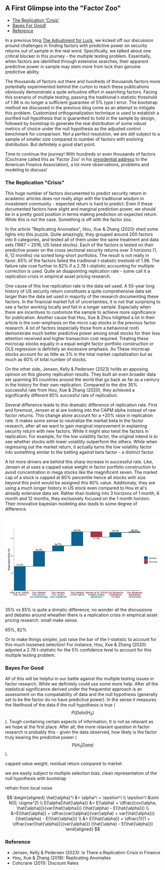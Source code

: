 #

## A First Glimpse into the "Factor Zoo"

- [The Replication 'Crisis'](#crisis)
- [Bayes For Good!](#bay)
- [Reference](#ref)


In a previous blog [The Adjustment for Luck](https://skybluerw.github.io/2024/06/26/luck-factor-zoo.html), we kicked off our discussion around challenges in finding factors with predictive power on security returns out of sample in the real word. Specifically, we talked about one critical blocker in this journey - the multiple testing problem. Essentially, when factors are identified through extensive searches, their apparent predictive power in sample may stem more from luck than genuine predictive ability. 

The thousands of factors out there and hundreds of thousands factors more potentially experimented behind the curton to reach these publications obviously demonstrate a quite exhustive effort in searching factors. Facing this scenario of multiple testing, passing the traditional t-statistic threshold of 1.96 is no longer a sufficient guarantee of 5% type I error. The bootstrap method we discussed in the previous blog come as an attempt to mitigate this problem. Customized orthogonalization technique is used to establish a purified null hypothesis that is guarantted to hold in the sample by design, followed by bootstrap to generate the real distribution of some robust metrics of choice under the null hypothesis as the adjusted control benchmark for comparison. Not a perfect resolution, we are still subject to a sample of smaller size compared to number of factors with evolving distribution. But definitely a good start point.

Time to continue the journey! With hundreds or even thousands of factors (Cochrane called this as 'Factor Zoo' in his [presidential address](https://www.nber.org/papers/w16972) to the American Finance Association), a lot more observations, problems and modeling to discuss!

### The Replication "Crisis" <a name="crisis"></a>

This huge number of factors documented to predict security return in academic articles does not really align with the traditional wisdom in investment community - expected return is hard to predict. Even if these documented factors have slight and marginal prediction power, we should be in a pretty good position in terms making prediction on expected return. While this is not the case. Something is off with the factor zoo.

In the article "Replicating Anomalies", Hou, Xue & Zhang (2020) shed some lights into this puzzle. Quite amazingly, they grouped around 200 factors into 6 categories, and tested all of them under the same treatment and data sets (1967 ~ 2016, US listed stocks). Each of the factors is tested on their predictive power on the cross sectional security returns over 3 horizons (1, 6, 12 months) via sorted long-short portfolios. The result is not really in favor. 65% of the factors failed the tradtional t-statistic treshold of 1.96. The failure rate rose further to 82% if a 2.78 t-statistic accounting for multiple correction is used. Quite an disapointing replication rate - some call it a replication crisis in empirical asset pricing research. 

One cause of this low replication rate is the data set used. A 50-year long history of US security return constituets a quite comprehensive data set larger than the data set used in majority of the research documenting these factors. In the financial market full of uncertainties, it is not that surprising to see a factor working locally and fail in a longer sample. Especially when there are incentives to customize the sample to achieve more significance for publication. Another cause that Hou, Xue & Zhou hilighted a lot in their article is the over-emphasis on the micro cap stocks in the previous factor research. A lot of factors (especially those from a behavioral root) demonstrate much better predictive power among small stocks for their less attention received and higher transaction cost required. Treating these microcap stocks equally in a equal weight factor portfolio construction or OLS regression is defintely an excessive emphasis. As These microcap stocks account for as little as 3% in the total market capitalization but as much as 60% of total number of stocks. 

On the other side, Jensen, Kelly & Pedersen (2023) holds an apposing opinion on this gloomy replication results. They built an even broader data set spanning 93 countries around the world that go back as far as a century in the history for their own replication. Compared to the dire 35% successful rate from Hou, Xue & Zhang (2020), they achieved a significantly different 85% succesful rate of replication. 

Several difference leads to this dramatic difference of replication rate. First and foremost, Jensen et al are looking into the CAPM alpha instead of raw factor returns. This change alone account for a +20% raise in replication rate. It makes some sense to neutralize the market beta in the factor research, after all we want to gain marginal improvement in explaining security return with new factors. While it might also twist the factors in replication. For example, for the low volatility factor, the original intend is to see whether stocks with lower volatility outperform the others. While when regressing out the market return, it actually turns the low volatility factor into something similar to the betting against beta factor - a distinct factor. 

A lot more drivers are behind this sharp increase in successful rate. Like, Jensen et al uses a capped value weight in factor portfolio construction to avoid concentration in mega stocks like the magnificent seven. The market cap of a stock is capped at 80% percentile hence all stocks with size beyond this point would be assigned this 80% value. Additionaly, they are using a much longer history in US stock even compared to Hou et al's already extensive data set. Rather than looking into 3 horizons of 1 month, 6 month and 12 months, they exclusively focused on the 1 month horizon. Their innovative bayesian modeling also leads to some degree of difference.

![GDP](https://raw.githubusercontent.com/SkyBlueRW/SkyBlueRW.github.io/main/_posts/asset/replication.jpg)

35% vs 85% is quite a drmatic difference, no wonder all the discussions and debates around wheather there is a replication crisis in empirical asset pricing research. small make sense. 






65%, 82%



Or to make things simpler, just raise the bar of the t-statistic to account for this much lossened selection! For instance, Hou, Xue & Zhang (2020) adpoted a 2.78 t-statistic for the 5% confidence level to account for this multiple testing problem. 




### Bayes For Good <a name="bay"></a>

All of this will be helpful in our battle against the multiple testing issues in factor research. While we definitely could use some more help. After all the statistical significance derived under the frequentist approach is an assessment on the compatability of data and the null hypothesis (generally set to be the factor do no have predictive power). In the sense it measures the likelihood of the data if the null hypothesis is true ($$P(Data|H_0)$$). Tough containing certain aspects of information, It is not as relavant as we hope at the first place. After all, the more relavant question in factor research is probably this - given the data observed, how likely is the factor truly bearing the predictive power ($$P(H_1|Data)$$).



capped value weight, residual return compared to market


we are easily subject to multiple selection bias. clean representation of the null hypothesis with bootstrap

refrain from local noise

$$
\begin{aligned}
\hat{\alpha}^i &= \alpha^i + \epsilon^i \\
\epsilon^i &\sim N(0, \sigma^2) \\
E(\alpha|\hat{\alpha}) &= E(\alpha) + \dfrac{cov(\alpha, \hat{\alpha})}{var(\hat{\alpha})} (\hat{\alpha} - E(\hat{\alpha})) \\
&=E(\hat{\alpha}) + \dfrac{var(\alpha)}{var(\alpha) + var(\hat{\alpha})} (\hat{\alpha} - E(\hat{\alpha})) \\
&= E(\hat{\alpha}) + \dfrac{1}{1 + \dfrac{var(\hat{\alpha})}{var(\alpha)}} (\hat{\alpha} - E(\hat{\alpha}))
\end{aligned}
$$

### Reference <a name="ref"></a>
- Jensen, Kelly & Pedersen (2023): Is There a Replication Crisis in Finance
- Hou, Xue & Zhang (2018): Replicating Anomalies
- Cohcrane (2011): Discount Rates
